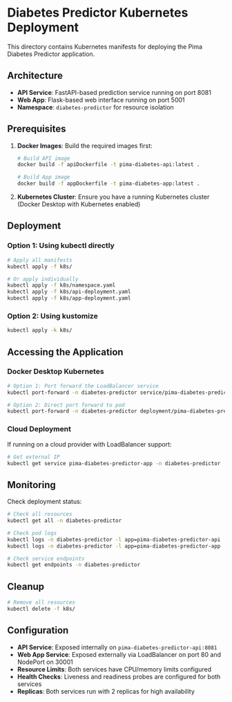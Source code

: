 # Diabetes Predictor Kubernetes Deployment

This directory contains Kubernetes manifests for deploying the Pima Diabetes Predictor application.

## Architecture

- **API Service**: FastAPI-based prediction service running on port 8081
- **Web App**: Flask-based web interface running on port 5001
- **Namespace**: `diabetes-predictor` for resource isolation

## Prerequisites

1. **Docker Images**: Build the required images first:

   ```bash
   # Build API image
   docker build -f apiDockerfile -t pima-diabetes-api:latest .

   # Build App image
   docker build -f appDockerfile -t pima-diabetes-app:latest .
   ```

2. **Kubernetes Cluster**: Ensure you have a running Kubernetes cluster (Docker Desktop with Kubernetes enabled)

## Deployment

### Option 1: Using kubectl directly

```bash
# Apply all manifests
kubectl apply -f k8s/

# Or apply individually
kubectl apply -f k8s/namespace.yaml
kubectl apply -f k8s/api-deployment.yaml
kubectl apply -f k8s/app-deployment.yaml
```

### Option 2: Using kustomize

```bash
kubectl apply -k k8s/
```

## Accessing the Application

### Docker Desktop Kubernetes

```bash
# Option 1: Port forward the LoadBalancer service
kubectl port-forward -n diabetes-predictor service/pima-diabetes-predictor-app 8080:80

# Option 2: Direct port forward to pod
kubectl port-forward -n diabetes-predictor deployment/pima-diabetes-predictor-app 8080:5001
```

### Cloud Deployment

If running on a cloud provider with LoadBalancer support:

```bash
# Get external IP
kubectl get service pima-diabetes-predictor-app -n diabetes-predictor
```

## Monitoring

Check deployment status:

```bash
# Check all resources
kubectl get all -n diabetes-predictor

# Check pod logs
kubectl logs -n diabetes-predictor -l app=pima-diabetes-predictor-api
kubectl logs -n diabetes-predictor -l app=pima-diabetes-predictor-app

# Check service endpoints
kubectl get endpoints -n diabetes-predictor
```

## Cleanup

```bash
# Remove all resources
kubectl delete -f k8s/
```

## Configuration

- **API Service**: Exposed internally on `pima-diabetes-predictor-api:8081`
- **Web App Service**: Exposed externally via LoadBalancer on port 80 and NodePort on 30001
- **Resource Limits**: Both services have CPU/memory limits configured
- **Health Checks**: Liveness and readiness probes are configured for both services
- **Replicas**: Both services run with 2 replicas for high availability
